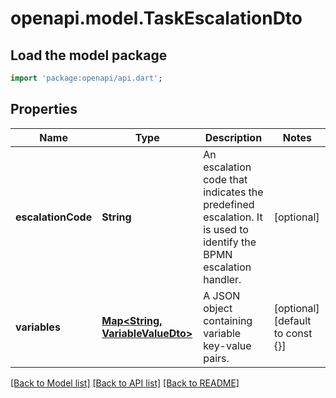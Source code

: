 # openapi.model.TaskEscalationDto

## Load the model package
```dart
import 'package:openapi/api.dart';
```

## Properties
Name | Type | Description | Notes
------------ | ------------- | ------------- | -------------
**escalationCode** | **String** | An escalation code that indicates the predefined escalation. It is used to identify the BPMN escalation handler. | [optional] 
**variables** | [**Map<String, VariableValueDto>**](VariableValueDto.md) | A JSON object containing variable key-value pairs. | [optional] [default to const {}]

[[Back to Model list]](../README.md#documentation-for-models) [[Back to API list]](../README.md#documentation-for-api-endpoints) [[Back to README]](../README.md)


